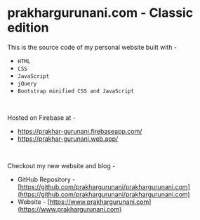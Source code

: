 # prakhargurunani.com - Classic edition

This is the source code of my personal website built with - <br>

* `HTML`
* `CSS`
* `JavaScript`
* `jQuery`
* `Bootstrap minified CSS and JavaScript`
<br>

Hosted on Firebase at - <br>
* https://prakhar-gurunani.firebaseapp.com/
* https://prakhar-gurunani.web.app/
<br>

Checkout my new website and blog - <br>
* GitHub Repository - [https://github.com/prakhargurunani/prakhargurunani.com](https://github.com/prakhargurunani/prakhargurunani.com)
* Website - [https://www.prakhargurunani.com](https://www.prakhargurunani.com)